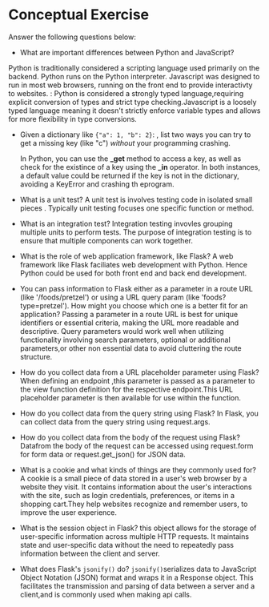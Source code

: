 # Conceptual Exercise

Answer the following questions below:

- What are important differences between Python and JavaScript?

Python is traditionally considered a scripting language used primarily on the backend. Python runs on the Python interpreter. Javascript was designed to run in most web browsers, running on the front end to  provide interactivty to websites. : Python is considered a strongly typed language,requiring explicit conversion of types and strict type checking.Javascript is a loosely typed language meaning it doesn't strictly enforce variable types and allows for more flexibility in type conversions.

- Given a dictionary like ``{"a": 1, "b": 2}``: , list two ways you
  can try to get a missing key (like "c") *without* your programming
  crashing.

  In Python, you can use the **_get** method to access a key, as well as check for the existince of a key using the **_in** operator. In both instances, a default value could be returned if the key is not in the dictionary, avoiding a KeyError and crashing th eprogram.

- What is a unit test?
A unit test is involves testing code in isolated small pieces . Typically unit testing focuses one specific function or method.

- What is an integration test?
Integration testing invovles grouping multiple units to perform tests. The purpose of integration testing is to ensure that multiple components can work together.

- What is the role of web application framework, like Flask?
A web framework like Flask faciliates web development with Python. Hence Python could be used for both front end and back end development.

- You can pass information to Flask either as a parameter in a route URL
  (like '/foods/pretzel') or using a URL query param (like
  'foods?type=pretzel'). How might you choose which one is a better fit
  for an application?
  Passing a parameter in a route URL is best for unique identifiers or essential criteria, making the URL more readable and descriptive.
  Query parameters would work well when utilizing functionality involving search parameters, optional or additional parameters,or other non essential data to avoid cluttering the route structure.

- How do you collect data from a URL placeholder parameter using Flask?
When defining an endpoint ,this parameter is passed as a parameter to the  view function definition for the respective endpoint.This URL placeholder parameter is then available for use within the function.

- How do you collect data from the query string using Flask?
In Flask, you can collect data from the query string using request.args.

- How do you collect data from the body of the request using Flask?
Datafrom the body of the request can be accessed using request.form for form data or request.get_json() for JSON data.

- What is a cookie and what kinds of things are they commonly used for?
A cookie is a small piece of data stored in a user's web browser by a website they visit. It contains information about the user's interactions with the site, such as login credentials, preferences, or items in a shopping cart.They help websites recognize and remember users, to improve the user experience.

- What is the session object in Flask?
this object allows for the storage of  user-specific information across multiple HTTP requests. It maintains state and user-specific data without the need to repeatedly pass information between the client and server.

- What does Flask's `jsonify()` do?
`jsonify()`serializes data to JavaScript Object Notation (JSON) format and wraps it in a Response object. This facilitates the transmission and parsing of data between a server and a client,and is commonly used when making api calls.
